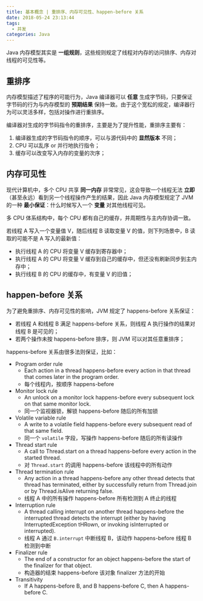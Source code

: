 ```yaml
---
title: 基本概念 | 重排序、内存可见性、happen-before 关系
date: 2018-05-24 23:13:44
tags:
  - 并发
categories: Java
---
```


Java 内存模型其实是 **一组规则**，这些规则规定了线程对内存的访问排序、内存对线程的可见性等。

<!-- more -->

## 重排序

内存模型描述了程序的可能行为，Java 编译器可以 **任意** 生成字节码，只要保证字节码的行为与内存模型的  **预期结果** 保持一致。由于这个宽松的规定，编译器行为可以灵活多样，包括对操作进行重排序。

编译器对生成的字节码指令的重排序，主要是为了提升性能，重排序主要有：

1. 编译器生成的字节码指令的顺序，可以与源代码中的 **显然版本** 不同；
1. CPU 可以乱序 or 并行地执行指令；
1. 缓存可以改变写入内存的变量的次序；

## 内存可见性

现代计算机中，多个 CPU 共享 **同一内存** 非常常见，这会导致一个线程无法 **立即**（甚至永远）看到另一个线程操作产生的结果，因此 Java 内存模型规定了 JVM 的一种 **最小保证**：什么时候写入一个 **变量** 对其他线程可见。

多 CPU 体系结构中，每个 CPU 都有自己的缓存，并周期性与主内存协调一致。

若线程 A 写入一个变量值 V，随后线程 B 读取变量 V 的值，则下列场景中，B 读取的可能不是 A 写入的最新值：

* 执行线程 A 的 CPU 将变量 V 缓存到寄存器中；
* 执行线程 A 的 CPU 将变量 V 缓存到自己的缓存中，但还没有刷新同步到主内存中；
* 执行线程 B 的 CPU 的缓存中，有变量 V 的旧值；

## happen-before 关系

为了避免重排序、内存可见性的影响，JVM 规定了 happens-before 关系保证：

* 若线程 A 和线程 B 满足 happens-before 关系，则线程 A 执行操作的结果对线程 B 是可见的；
* 若两个操作未按 happens-before 排序，则 JVM 可以对其任意重排序；

happens-before 关系由很多法则保证，比如：

* Program order rule
  + Each action in a thread happens-before every action in that thread that comes later in the program order. 
  + 每个线程内，按顺序 happens-before
* Monitor lock rule
  + An unlock on a monitor lock happens-before every subsequent lock on that same monitor lock. 
  + 同一个监视器锁，解锁 happens-before 随后的所有加锁
* Volatile variable rule
  + A write to a volatile field happens-before every subsequent read of that same field. 
  + 同一个 `volatile` 字段，写操作 happens-before 随后的所有读操作
* Thread start rule
  + A call to Thread.start on a thread happens-before every action in the started thread.
  + 对 `Thread.start` 的调用 happens-before 该线程中的所有动作 
* Thread termination rule
  + Any action in a thread happens-before any other thread detects that thread has terminated, either by successfully return from Thread.join or by Thread.isAlive returning false. 
  + 线程 A 中的所有操作 happens-before 所有检测到 A 终止的线程
* Interruption rule
  + A thread calling interrupt on another thread happens-before the interrupted thread detects the interrupt (either by having InterruptedException tHRown, or invoking isInterrupted or interrupted). 
  + 线程 A 通过 `B.interrupt` 中断线程 B，该动作 happens-before 线程 B 检测到中断
* Finalizer rule
  + The end of a constructor for an object happens-before the start of the finalizer for that object. 
  + 构造器的结束 happens-before 该对象 finalizer 方法的开始
* Transitivity
  + If A happens-before B, and B happens-before C, then A happens-before C. 